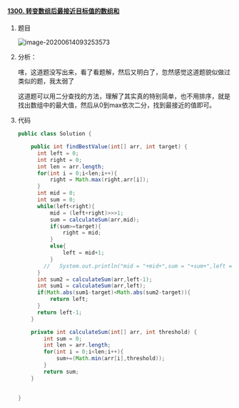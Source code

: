 #### [1300. 转变数组后最接近目标值的数组和](https://leetcode-cn.com/problems/sum-of-mutated-array-closest-to-target/)

1. 题目

   ![image-20200614093253573](https://i.loli.net/2020/06/14/DezLKNyQtVvW4sf.png)

2. 分析：

   嗐，这道题没写出来，看了看题解，然后又明白了，忽然感觉这道题貌似做过类似的题，我太弱了

   这道题可以用二分查找的方法，理解了其实真的特别简单，也不用排序，就是找出数组中的最大值，然后从0到max依次二分，找到最接近的值即可。

3. 代码

   ```java
   public class Solution {
   
       public int findBestValue(int[] arr, int target) {
         int left = 0;
         int right = 0;
         int len = arr.length;
         for(int i = 0;i<len;i++){
             right = Math.max(right,arr[i]);
         }
         int mid = 0;
         int sum = 0;
         while(left<right){
             mid = (left+right)>>>1;
             sum = calculateSum(arr,mid);
             if(sum>=target){
                 right = mid; 
             }  
             else{
                 left = mid+1;
             }
           //   System.out.println("mid = "+mid+",sum = "+sum+",left = "+left);
         }
         int sum2 = calculateSum(arr,left-1);
         int sum1 = calculateSum(arr,left);
         if(Math.abs(sum1-target)<Math.abs(sum2-target)){
             return left;
         }
         return left-1;
       }
   
       private int calculateSum(int[] arr, int threshold) {
           int sum = 0;
           int len = arr.length;
           for(int i = 0;i<len;i++){
               sum+=(Math.min(arr[i],threshold));
           }
           return sum;
       }
          
   
   }
   ```

   